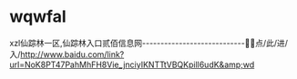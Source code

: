 # wqwfal
xzl仙踪林一区,仙踪林入口贰佰信息网----------------------------🥺🥺点/此/进/入/http://www.baidu.com/link?url=NoK8PT47PahMhFH8Vie_jnciyIKNTTtVBQKpill6udK&amp;wd
